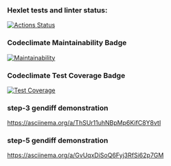 ### Hexlet tests and linter status:
[![Actions Status](https://github.com/philheh/frontend-bootcamp-project-46/workflows/hexlet-check/badge.svg)](https://github.com/philheh/frontend-bootcamp-project-46/actions)

### Codeclimate Maintainability Badge
[![Maintainability](https://api.codeclimate.com/v1/badges/d44e8f34625c7c5f1bb0/maintainability)](https://codeclimate.com/github/philheh/frontend-bootcamp-project-46/maintainability)

### Codeclimate Test Coverage Badge
[![Test Coverage](https://api.codeclimate.com/v1/badges/d44e8f34625c7c5f1bb0/test_coverage)](https://codeclimate.com/github/philheh/frontend-bootcamp-project-46/test_coverage)

### step-3 gendiff demonstration
https://asciinema.org/a/ThSUr11uhNBpMp6KifC8Y8vtI

### step-5 gendiff demonstration
https://asciinema.org/a/GvUqxDiSoQ6Fyj3RfSi62p7GM